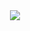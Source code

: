    <center><img src="https://capsule-render.vercel.app/api?    type=waving&color=gradient&height=200&section=header&text=BedsRoom&fontSize=80&fontAlignY=35&animation=twinkling&fontColor=gradient" /></center>
